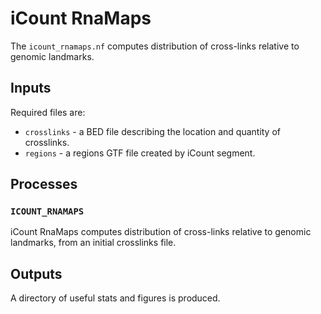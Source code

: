 # iCount RnaMaps

The `icount_rnamaps.nf` computes distribution of cross-links relative to genomic landmarks.

## Inputs

Required files are:

- `crosslinks` - a BED file describing the location and quantity of crosslinks.
- `regions` - a regions GTF file created by iCount segment.

## Processes

### `ICOUNT_RNAMAPS`

iCount RnaMaps computes distribution of cross-links relative to genomic landmarks, from an initial crosslinks file.

## Outputs

A directory of useful stats and figures is produced.